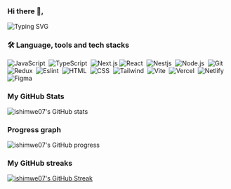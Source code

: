### Hi there 👋,
 ![Typing SVG](https://readme-typing-svg.herokuapp.com/?size=28&weight=800&width=900&color=1B7DF7&lines=MEET+Developer+Gabby+Ishimwe(ishimwe07);)
<h3>🛠 Language, tools and tech stacks</h3>



<div>

  
![JavaScript](https://img.shields.io/badge/-JavaScript-05122A?style=flat&logo=javascript)&nbsp;
![TypeScript](https://img.shields.io/badge/-TypeScript-05122A?style=flat&logo=typescript)&nbsp;
![Next.js](https://img.shields.io/badge/Next.js-000000?style=for-the-badge&logo=nextdotjs&logoColor=white)
![React](https://img.shields.io/badge/-React-05122A?style=flat&logo=react)&nbsp;
![Nestjs](https://img.shields.io/badge/-Nestjs-05122A?style=flat&logo=nestjs&logoColor=red)&nbsp;
![Node.js](https://img.shields.io/badge/-Node.js-05122A?style=flat&logo=node.js)&nbsp;
![Git](https://img.shields.io/badge/-Git-05122A?style=flat&logo=git)&nbsp;
![Redux](https://img.shields.io/badge/-Redux-05122A?style=flat&logo=redux&logoColor=563D7C)&nbsp;
![Eslint](https://img.shields.io/badge/-Eslint-05122A?style=flat&logo=eslint&logoColor=563D7C)&nbsp;
![HTML](https://img.shields.io/badge/-HTML-05122A?style=flat&logo=HTML5)&nbsp;
![CSS](https://img.shields.io/badge/-CSS-05122A?style=flat&logo=CSS3&logoColor=1572B6)&nbsp;
![Tailwind](https://img.shields.io/badge/-Tailwind-05122A?style=flat&logo=tailwindcss)&nbsp;
![Vite](https://img.shields.io/badge/-Vite-05122A?style=flat&logo=vite)&nbsp;
![Vercel](https://img.shields.io/badge/-Vercel-05122A?style=flat&logo=vercel)&nbsp;
![Netlify](https://img.shields.io/badge/-Netlify-05122A?style=flat&logo=netlify)&nbsp;
![Figma](https://img.shields.io/badge/-Figma-05122A?style=flat&logo=figma)&nbsp;

</div>



###
<h3>My GitHub Stats </h3>

![ishimwe07's GitHub stats](https://github-readme-stats.vercel.app/api?username=ishimwe07&include_all_commits=true&theme=algolia&show_icons=true&show=reviews,prs_merged,prs_merged_percentage&hide_border=true&)

###
<h3>Progress graph</h3>

![ishimwe07's GitHub progress](https://github-profile-summary-cards.vercel.app/api/cards/profile-details?username=ishimwe07&theme=algolia&hide_border=true)

###
<h3>My GitHub streaks</h3>

[![ishimwe07's GitHub Streak](https://streak-stats.demolab.com/?user=ishimwe07&theme=algolia&hide_border=true)](https://git.io/streak-stats)
